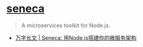 # [seneca](https://github.com/senecajs/seneca)

> A microservices toolkit for Node.js.

- [万字长文 | Seneca: 用Node.js搭建你的微服务架构](https://zhuanlan.zhihu.com/p/361134769)
